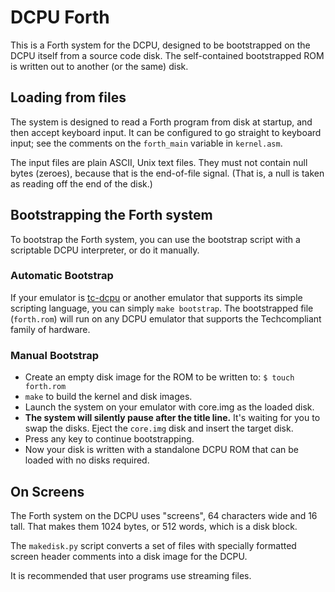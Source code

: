 # DCPU Forth

This is a Forth system for the DCPU, designed to be bootstrapped on the DCPU
itself from a source code disk. The self-contained bootstrapped ROM is written
out to another (or the same) disk.

## Loading from files

The system is designed to read a Forth program from disk at startup, and then
accept keyboard input. It can be configured to go straight to keyboard input;
see the comments on the `forth_main` variable in `kernel.asm`.

The input files are plain ASCII, Unix text files. They must not contain null
bytes (zeroes), because that is the end-of-file signal. (That is, a null is
taken as reading off the end of the disk.)

## Bootstrapping the Forth system

To bootstrap the Forth system, you can use the bootstrap script with a
scriptable DCPU interpreter, or do it manually.

### Automatic Bootstrap

If your emulator is [tc-dcpu](https://github.com/shepheb/tc-dcpu) or another
emulator that supports its simple scripting language, you can simply
`make bootstrap`. The bootstrapped file (`forth.rom`) will run on any DCPU
emulator that supports the Techcompliant family of hardware.

### Manual Bootstrap

- Create an empty disk image for the ROM to be written to: `$ touch forth.rom`
- `make` to build the kernel and disk images.
- Launch the system on your emulator with core.img as the loaded disk.
- **The system will silently pause after the title line.** It's waiting for you
  to swap the disks. Eject the `core.img` disk and insert the target disk.
- Press any key to continue bootstrapping.
- Now your disk is written with a standalone DCPU ROM that can be loaded with no
  disks required.


## On Screens

The Forth system on the DCPU uses "screens", 64 characters wide and 16 tall.
That makes them 1024 bytes, or 512 words, which is a disk block.

The `makedisk.py` script converts a set of files with specially formatted screen
header comments into a disk image for the DCPU.

It is recommended that user programs use streaming files.

